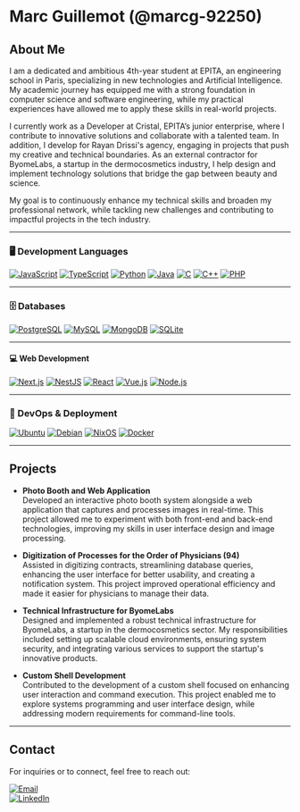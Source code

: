 # Marc Guillemot (@marcg-92250)

## About Me
I am a dedicated and ambitious 4th-year student at EPITA, an engineering school in Paris, specializing in new technologies and Artificial Intelligence. My academic journey has equipped me with a strong foundation in computer science and software engineering, while my practical experiences have allowed me to apply these skills in real-world projects.

I currently work as a Developer at Cristal, EPITA’s junior enterprise, where I contribute to innovative solutions and collaborate with a talented team. In addition, I develop for Rayan Drissi's agency, engaging in projects that push my creative and technical boundaries. As an external contractor for ByomeLabs, a startup in the dermocosmetics industry, I help design and implement technology solutions that bridge the gap between beauty and science.

My goal is to continuously enhance my technical skills and broaden my professional network, while tackling new challenges and contributing to impactful projects in the tech industry.

---

### 🖥️ Development Languages
<a href="#"><img alt="JavaScript" src="https://img.shields.io/badge/JavaScript-black?style=for-the-badge&logo=javascript&logoColor=white"/></a>
<a href="#"><img alt="TypeScript" src="https://img.shields.io/badge/TypeScript-black?style=for-the-badge&logo=typescript&logoColor=white"/></a>
<a href="#"><img alt="Python" src="https://img.shields.io/badge/Python-black?style=for-the-badge&logo=python&logoColor=white"/></a>
<a href="#"><img alt="Java" src="https://img.shields.io/badge/Java-black?style=for-the-badge&logo=openjdk&logoColor=white"/></a>
<a href="#"><img alt="C" src="https://img.shields.io/badge/C-black?style=for-the-badge&logo=c&logoColor=white"/></a>
<a href="#"><img alt="C++" src="https://img.shields.io/badge/C++-black?style=for-the-badge&logo=cplusplus&logoColor=white"/></a>
<a href="#"><img alt="PHP" src="https://img.shields.io/badge/PHP-black?style=for-the-badge&logo=php&logoColor=white"/></a>

---

### 🗄️ Databases
<a href="#"><img alt="PostgreSQL" src="https://img.shields.io/badge/PostgreSQL-black?style=for-the-badge&logo=postgresql&logoColor=white"/></a>
<a href="#"><img alt="MySQL" src="https://img.shields.io/badge/MySQL-black?style=for-the-badge&logo=mysql&logoColor=white"/></a>
<a href="#"><img alt="MongoDB" src="https://img.shields.io/badge/MongoDB-black?style=for-the-badge&logo=mongodb&logoColor=white"/></a>
<a href="#"><img alt="SQLite" src="https://img.shields.io/badge/SQLite-black?style=for-the-badge&logo=sqlite&logoColor=white"/></a>

---

#### 💻 Web Development
<a href="#"><img alt="Next.js" src="https://img.shields.io/badge/Next.js-black?style=for-the-badge&logo=nextdotjs&logoColor=white"/></a>
<a href="#"><img alt="NestJS" src="https://img.shields.io/badge/NestJS-black?style=for-the-badge&logo=nestjs&logoColor=white"/></a>
<a href="#"><img alt="React" src="https://img.shields.io/badge/React-black?style=for-the-badge&logo=react&logoColor=white"/></a>
<a href="#"><img alt="Vue.js" src="https://img.shields.io/badge/Vue.js-black?style=for-the-badge&logo=vuedotjs&logoColor=white"/></a>
<a href="#"><img alt="Node.js" src="https://img.shields.io/badge/Node.js-black?style=for-the-badge&logo=nodedotjs&logoColor=white"/></a>

---

### 🚀 DevOps & Deployment
<a href="#"><img alt="Ubuntu" src="https://img.shields.io/badge/Ubuntu-black?style=for-the-badge&logo=ubuntu&logoColor=white"/></a>
<a href="#"><img alt="Debian" src="https://img.shields.io/badge/Debian-black?style=for-the-badge&logo=debian&logoColor=white"/></a>
<a href="#"><img alt="NixOS" src="https://img.shields.io/badge/NixOS-black?style=for-the-badge&logo=nixos&logoColor=white"/></a>
<a href="#"><img alt="Docker" src="https://img.shields.io/badge/Docker-black?style=for-the-badge&logo=docker&logoColor=white"/></a>

---

## Projects
- **Photo Booth and Web Application**  
  Developed an interactive photo booth system alongside a web application that captures and processes images in real-time. This project allowed me to experiment with both front-end and back-end technologies, improving my skills in user interface design and image processing.

- **Digitization of Processes for the Order of Physicians (94)**  
  Assisted in digitizing contracts, streamlining database queries, enhancing the user interface for better usability, and creating a notification system. This project improved operational efficiency and made it easier for physicians to manage their data.

- **Technical Infrastructure for ByomeLabs**  
  Designed and implemented a robust technical infrastructure for ByomeLabs, a startup in the dermocosmetics sector. My responsibilities included setting up scalable cloud environments, ensuring system security, and integrating various services to support the startup's innovative products.

- **Custom Shell Development**  
  Contributed to the development of a custom shell focused on enhancing user interaction and command execution. This project enabled me to explore systems programming and user interface design, while addressing modern requirements for command-line tools.

---

## Contact
For inquiries or to connect, feel free to reach out:

[![Email](https://img.shields.io/badge/Email-marc.guillemot@cristal.je-black?style=for-the-badge&logo=maildotru&logoColor=white&labelColor=black&color=white)](mailto:marc.guillemot@cristal.je)  
[![LinkedIn](https://img.shields.io/badge/LinkedIn-Connect-blue?style=for-the-badge&logo=linkedin)](https://www.linkedin.com/in/marc-guillemot-92823a22b)

